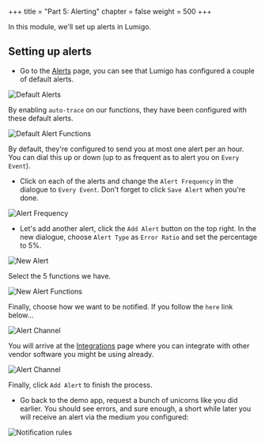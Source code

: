 +++
title = "Part 5: Alerting"
chapter = false
weight = 500
+++

In this module, we'll set up alerts in Lumigo.

## Setting up alerts

* Go to the [Alerts](https://platform.lumigo.io/config/issues) page, you can see that Lumigo has configured a couple of default alerts.

![Default Alerts](/images/mod05-lumigo-default-alerts-new.png)

By enabling `auto-trace` on our functions, they have been configured with these default alerts.

![Default Alert Functions](/images/mod05-lumigo-default-alert-functions.png)

By default, they're configured to send you at most one alert per an hour. You can dial this up or down (up to as frequent as to alert you on `Every Event`).

* Click on each of the alerts and change the `Alert Frequency` in the dialogue to `Every Event`. Don't forget to click `Save Alert` when you're done.

![Alert Frequency](/images/mod05-lumigo-alert-frequency.png)

* Let's add another alert, click the `Add Alert` button on the top right. In the new dialogue, choose `Alert Type` as `Error Ratio` and set the percentage to 5%.

![New Alert](/images/mod05-lumigo-new-alert.png)

Select the 5 functions we have.

![New Alert Functions](/images/mod05-lumigo-new-alert-functions.png)

Finally, choose how we want to be notified. If you follow the `here` link below...

![Alert Channel](/images/mod05-lumigo-new-alert-here.png)

You will arrive at the [Integrations](https://platform.lumigo.io/integrations) page where you can integrate with other vendor software you might be using already.

![Alert Channel](/images/mod05-lumigo-integrations.png)

Finally, click `Add Alert` to finish the process.

* Go back to the demo app, request a bunch of unicorns like you did earlier. You should see errors, and sure enough, a short while later you will receive an alert via the medium you configured:

![Notification rules](/images/mod05-lumigo-email-alert.png)